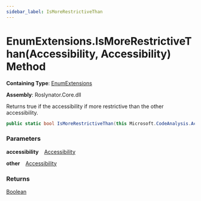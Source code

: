 ```yaml
---
sidebar_label: IsMoreRestrictiveThan
---
```


# EnumExtensions\.IsMoreRestrictiveThan\(Accessibility, Accessibility\) Method

**Containing Type**: [EnumExtensions](../index.md)

**Assembly**: Roslynator\.Core\.dll

  
Returns true if the accessibility if more restrictive than the other accessibility\.

```csharp
public static bool IsMoreRestrictiveThan(this Microsoft.CodeAnalysis.Accessibility accessibility, Microsoft.CodeAnalysis.Accessibility other)
```

### Parameters

**accessibility** &ensp; [Accessibility](https://docs.microsoft.com/en-us/dotnet/api/microsoft.codeanalysis.accessibility)

**other** &ensp; [Accessibility](https://docs.microsoft.com/en-us/dotnet/api/microsoft.codeanalysis.accessibility)

### Returns

[Boolean](https://docs.microsoft.com/en-us/dotnet/api/system.boolean)

